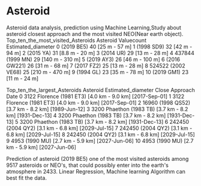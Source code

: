 # Asteroid
Asteroid data analysis, prediction using Machine Learning,Study about asteroid closest approach and the most visited NEO(Near earth object).
Top_ten_the_most_visited_Asteroids
             Asteroid  Valuecount Estimated_diameter
0           (2019 BE5)          40    [25 m -   57 m]
1           (1998 SD9)          32    [42 m -   94 m]
2            (2015 YA)          31   [8.8 m -   20 m]
3            (2014 UR)          29    [13 m -   28 m]
4     437844 (1999 MN)          29   [140 m -  310 m]
5           (2019 AY3)          26    [46 m -  100 m]
6         (2016 GW221)          26    [31 m -   68 m]
7           (2017 FZ2)          25    [13 m -   28 m]
8   524522 (2002 VE68)          25   [210 m -  470 m]
9            (1994 GL)          23    [35 m -   78 m]
10          (2019 GM1)          23    [11 m -   24 m]

Top_ten_the_largest_Asteroids
                   Asteroid  Estimated_diameter Close Approach Date
0   3122 Florence (1981 ET3)  [4.0 km -  9.0 km]       [2017-Sep-01]
1   3122 Florence (1981 ET3)  [4.0 km -  9.0 km]       [2017-Sep-01]
2          16960 (1998 QS52)  [3.7 km -  8.2 km]       [1989-Jun-12]
3    3200 Phaethon (1983 TB)  [3.7 km -  8.2 km]       [1931-Dec-13]
4    3200 Phaethon (1983 TB)  [3.7 km -  8.2 km]       [1931-Dec-13]
5    3200 Phaethon (1983 TB)  [3.7 km -  8.2 km]       [1931-Dec-13]
6          242450 (2004 QY2)  [3.1 km -  6.8 km]       [2029-Jul-15]
7          242450 (2004 QY2)  [3.1 km -  6.8 km]       [2029-Jul-15]
8          242450 (2004 QY2)  [3.1 km -  6.8 km]       [2029-Jul-15]
9             4953 (1990 MU)  [2.7 km -  5.9 km]       [2027-Jun-06]
10            4953 (1990 MU)  [2.7 km -  5.9 km]       [2027-Jun-06]

Prediction of asteroid (2019 BE5) one of the most visited asteroids among 9517 asteroids or NEO's, that could possibly enter into the earth's atmosphere in 2433.
Linear Regression, Machine learning Algorithm can best fit the data.
